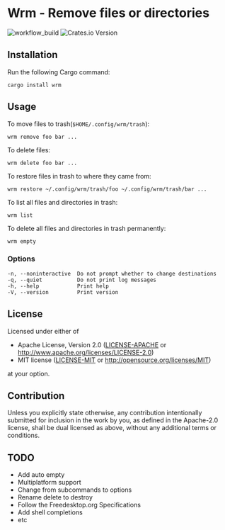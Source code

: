 # Wrm - Remove files or directories

![workflow_build](https://github.com/p1486/sdmw/actions/workflows/build.yml/badge.svg)
![Crates.io Version](https://img.shields.io/crates/v/wrm)

## Installation
Run the following Cargo command:
```
cargo install wrm
```

## Usage
To move files to trash(`$HOME/.config/wrm/trash`):
```console
wrm remove foo bar ...
```

To delete files:
```console
wrm delete foo bar ...
```

To restore files in trash to where they came from:
```console
wrm restore ~/.config/wrm/trash/foo ~/.config/wrm/trash/bar ...
```

To list all files and directories in trash:
```console
wrm list
```

To delete all files and directories in trash permanently:
```console
wrm empty
```

### Options
```console
-n, --noninteractive  Do not prompt whether to change destinations
-q, --quiet           Do not print log messages
-h, --help            Print help
-V, --version         Print version
```

## License

Licensed under either of

 * Apache License, Version 2.0
   ([LICENSE-APACHE](LICENSE-APACHE) or http://www.apache.org/licenses/LICENSE-2.0)
 * MIT license
   ([LICENSE-MIT](LICENSE-MIT) or http://opensource.org/licenses/MIT)

at your option.

## Contribution

Unless you explicitly state otherwise, any contribution intentionally submitted
for inclusion in the work by you, as defined in the Apache-2.0 license, shall be
dual licensed as above, without any additional terms or conditions.

## TODO
- Add auto empty
- Multiplatform support
- Change from subcommands to options
- Rename delete to destroy
- Follow the Freedesktop.org Specifications
- Add shell completions
- etc
